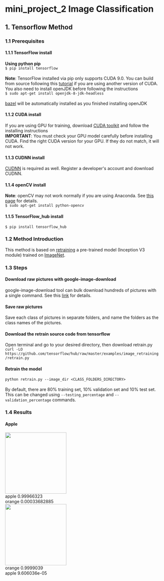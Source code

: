 # mini_project_2 Image Classification
## 1. Tensorflow Method
### 1.1 Prerequisites
#### 1.1.1 TensorFlow install </br>
**Using python pip** </br>
```$ pip install tensorflow```</br>
</br>
**Note**: TensorFlow installed via pip only supports CUDA 9.0. You can build from source following this [tutorial](https://medium.com/@asmello/how-to-install-tensorflow-cuda-9-1-into-ubuntu-18-04-b645e769f01d) if you are using another version of CUDA. You also need to install openJDK before following the instructions</br>
```$ sudo apt-get install openjdk-8-jdk-headless```</br>
</br>
[bazel](https://github.com/bazelbuild/bazel) will be automatically installed as you finished installing openJDK</br>
#### 1.1.2 CUDA install
If you are using GPU for training, download [CUDA toolkit](https://developer.nvidia.com/cuda-toolkit) and follow the installing instructions</br>
**IMPORTANT**: You must check your GPU model carefully before installing CUDA. Find the right CUDA version for your GPU. If they do not match, it will not work. </br>
#### 1.1.3 CUDNN install
[CUDNN](https://developer.nvidia.com/cudnn) is required as well. Register a developer's account and download CUDNN. 
#### 1.1.4 openCV install
**Note**: openCV may not work normally if you are using Anaconda. See [this page](https://github.com/ContinuumIO/anaconda-issues/issues/121) for details. </br>
```$ sudo apt-get install python-opencv```
#### 1.1.5 TensorFlow_hub install
```$ pip install tensorflow_hub```
### 1.2 Method Introduction
This method is based on [retraining](https://www.tensorflow.org/hub/tutorials/image_retraining) a pre-trained model (Inception V3 module) trained on [ImageNet](http://image-net.org/). 
### 1.3 Steps
#### Download raw pictures with google-image-download
google-image-download tool can bulk download hundreds of pictures with a single command. See this [link](https://github.com/hardikvasa/google-images-download) for details. 
#### Save raw pictures
Save each class of pictures in separate folders, and name the folders as the class names of the pictures. 
#### Download the retrain source code from tensorflow
Open terminal and go to your desired directory, then download retrain.py</br>
```curl -LO https://github.com/tensorflow/hub/raw/master/examples/image_retraining/retrain.py```
#### Retrain the model
```python retrain.py --image_dir <CLASS_FOLDERS_DIRECTORY>```</br>
</br>
By default, there are 80% training set, 10% validation set and 10% test set. This can be changed using ```--testing_percentage``` and ```--validation_percentage``` commands. 
### 1.4 Results
#### Apple
<img src="https://github.com/trashcrash/mini_project_2/blob/master/Apple.jpg" width="200"></br>
apple 0.99966323</br>
orange 0.00033682885</br>
<img src="https://github.com/trashcrash/mini_project_2/blob/master/Orange.jpg" width="200"></br>
orange 0.9999039</br>
apple 9.606036e-05</br>
